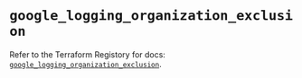 # `google_logging_organization_exclusion`

Refer to the Terraform Registory for docs: [`google_logging_organization_exclusion`](https://registry.terraform.io/providers/hashicorp/google-beta/4.65.0/docs/resources/google_logging_organization_exclusion).
